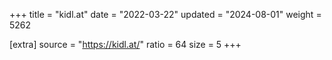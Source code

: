 +++
title = "kidl.at"
date = "2022-03-22"
updated = "2024-08-01"
weight = 5262

[extra]
source = "https://kidl.at/"
ratio = 64
size = 5
+++
